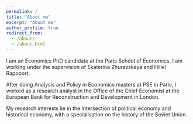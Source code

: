 ```yaml
---
permalink: /
title: "About me"
excerpt: "About me"
author_profile: true
redirect_from: 
  - /about/
  - /about.html
---
```


I am an Economics PhD candidate at the Paris School of Economics. I am working under the supervision of Ekaterina Zhuravskaya and Hillel Rapoport.

After doing Analysis and Policy in Economics masters at PSE in Paris, I worked as a research analyst in the Office of the Chief Economist at the European Bank for Reconstruction and Development in London.

My research interests lie in the intersection of political economy and historical economy, with a specialisation on the history of the Soviet Union.
